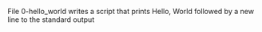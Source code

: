 File 0-hello_world writes a script that prints Hello, World followed by a new line to the standard output
